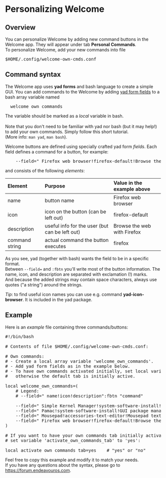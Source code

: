 # Personalizing Welcome

## Overview
You can personalize Welcome by adding new command buttons in the Welcome app. They will appear under tab **Personal Commands**.<br>
To personalize Welcome, add your new commands into file
<pre>
$HOME/.config/welcome-own-cmds.conf
</pre>

## Command syntax
The Welcome app uses **yad forms** and bash language to create a simple GUI.
You can add commands to the Welcome by adding <u>yad form fields</u> to a bash array variable named
<pre>
  welcome_own_commands
</pre>
The variable should be marked as a *local* variable in bash.<br><br>
Note that you don't need to be familiar with yad nor bash (but it may help!) to add your own commands.
Simply follow this short tutorial.<br>
(More info: `man yad`, `man bash`).

Welcome buttons are defined using specially crafted yad form *fields*. Each field defines a command for a button, for example:
<pre>
    --field=" Firefox web browser!firefox-default!Browse the web with Firefox":fbtn  "firefox"
</pre>

and consists of the following *elements*:

Element | Purpose | Value in the example above
:--- | :--- | :---
name | button name | Firefox web browser
icon | icon on the button (can be left out) | firefox-default
description | useful info for the user (but can be left out) | Browse the web with Firefox
command string | actual command the button executes | firefox

As you see, yad (together with bash) wants the field to be in a specific format.<br>
Between `--field=` and `:fbtn` you'll write most of the button information.
The name, icon, and description are separated with exclamation (!) marks.<br>
And because the added strings may contain space characters, always use quotes ("a string") around the strings.

*Tip*: to find useful icon names you can use e.g. command **yad-icon-browser**. It is included in the yad package.

## Example
Here is an *example* file containing three commands/buttons:
<pre>
#!/bin/bash

# Contents of file $HOME/.config/welcome-own-cmds.conf:

# Own commands:
# - Create a local array variable 'welcome_own_commands'.
# - Add yad form fields as in the example below.
# - To have own commands activated initially, set local variable 'activate_own_commands_tab' to "yes";
#   otherwise the default tab is initially active.

local welcome_own_commands=(
    # Legend:
    # --field=" name!icon!description":fbtn "command"

    --field=" Simple Kernel Manager!system-software-install!Simple kernel manager":fbtn  "akm"
    --field=" Pamac!system-software-install!GUI package manager":fbtn                    "pamac-manager"
    --field=" Mousepad!accessories-text-editor!Mousepad text editor":fbtn                "mousepad"
    --field=" Firefox web browser!firefox-default!Browse the web with Firefox":fbtn      "firefox"
)

# If you want to have your own commands tab initially activated instead of the default tab,
# set variable 'activate_own_commands_tab' to 'yes':

local activate_own_commands_tab=yes    # "yes" or "no"
</pre>
Feel free to copy this example and modify it to match your needs.<br>
If you have any questions about the syntax, please go to https://forum.endeavouros.com.
